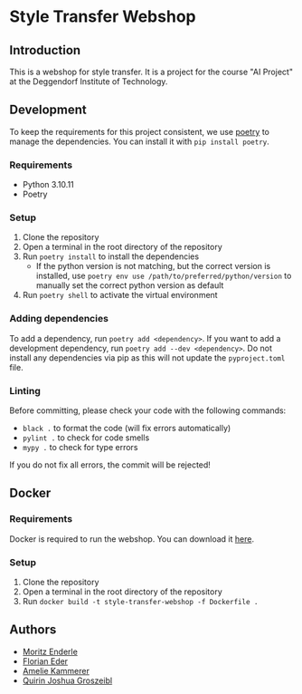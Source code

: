 # Style Transfer Webshop

## Introduction

This is a webshop for style transfer. It is a project for the course "AI Project" at the Deggendorf Institute of Technology.

## Development

To keep the requirements for this project consistent, we use [poetry](https://python-poetry.org/) to manage the dependencies. You can install it with `pip install poetry`.

### Requirements

- Python 3.10.11
- Poetry

### Setup

1. Clone the repository
2. Open a terminal in the root directory of the repository
3. Run `poetry install` to install the dependencies
    - If the python version is not matching, but the correct version is installed, use `poetry env use /path/to/preferred/python/version` to manually set the correct python version as default
4. Run `poetry shell` to activate the virtual environment

### Adding dependencies

To add a dependency, run `poetry add <dependency>`. If you want to add a development dependency, run `poetry add --dev <dependency>`. 
Do not install any dependencies via pip as this will not update the `pyproject.toml` file.

### Linting

Before committing, please check your code with the following commands:

- `black .` to format the code (will fix errors automatically)
- `pylint .` to check for code smells
- `mypy .` to check for type errors

If you do not fix all errors, the commit will be rejected!

## Docker

### Requirements

Docker is required to run the webshop. You can download it [here](https://www.docker.com/products/docker-desktop).

### Setup

1. Clone the repository
2. Open a terminal in the root directory of the repository
3. Run `docker build -t style-transfer-webshop -f Dockerfile .`

## Authors

- [Moritz Enderle](https://mygit.th-deg.de/me04536)
- [Florian Eder](https://mygit.th-deg.de/fe02174)
- [Amelie Kammerer](https://mygit.th-deg.de/ak23131)
- [Quirin Joshua Groszeibl](https://mygit.th-deg.de/qg23320)
